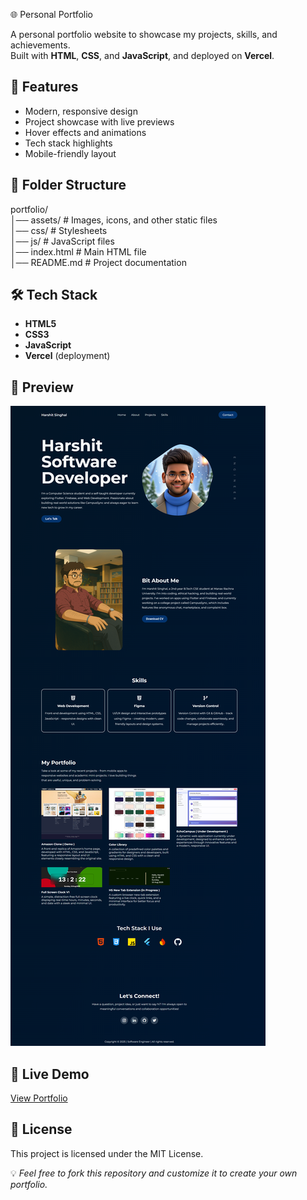 🌐 Personal Portfolio

A personal portfolio website to showcase my projects, skills, and achievements.  
Built with **HTML**, **CSS**, and **JavaScript**, and deployed on **Vercel**.

## 🚀 Features
- Modern, responsive design
- Project showcase with live previews
- Hover effects and animations
- Tech stack highlights
- Mobile-friendly layout

## 📂 Folder Structure
portfolio/
<br>
│── assets/ # Images, icons, and other static files
<br>
│── css/ # Stylesheets
<br>
│── js/ # JavaScript files
<br>
│── index.html # Main HTML file
<br>
│── README.md # Project documentation

## 🛠️ Tech Stack
- **HTML5**
- **CSS3**
- **JavaScript**
- **Vercel** (deployment)

## 📸 Preview
![Portfolio Screenshot](assets/preview.png)

## 🔗 Live Demo
[View Portfolio](https://your-vercel-link.com)

## 📜 License
This project is licensed under the MIT License.

💡 _Feel free to fork this repository and customize it to create your own portfolio._
